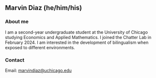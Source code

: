 ## Marvin Diaz (he/him/his)

### About me
I am a second-year undergraduate student at the University of Chicago studying Economics and Applied Mathematics. I joined the Chatter Lab in February 2024. I am interested in the development of bilingualism when exposed to different environments.

### Contact
Email: marvindiaz@uchicago.edu